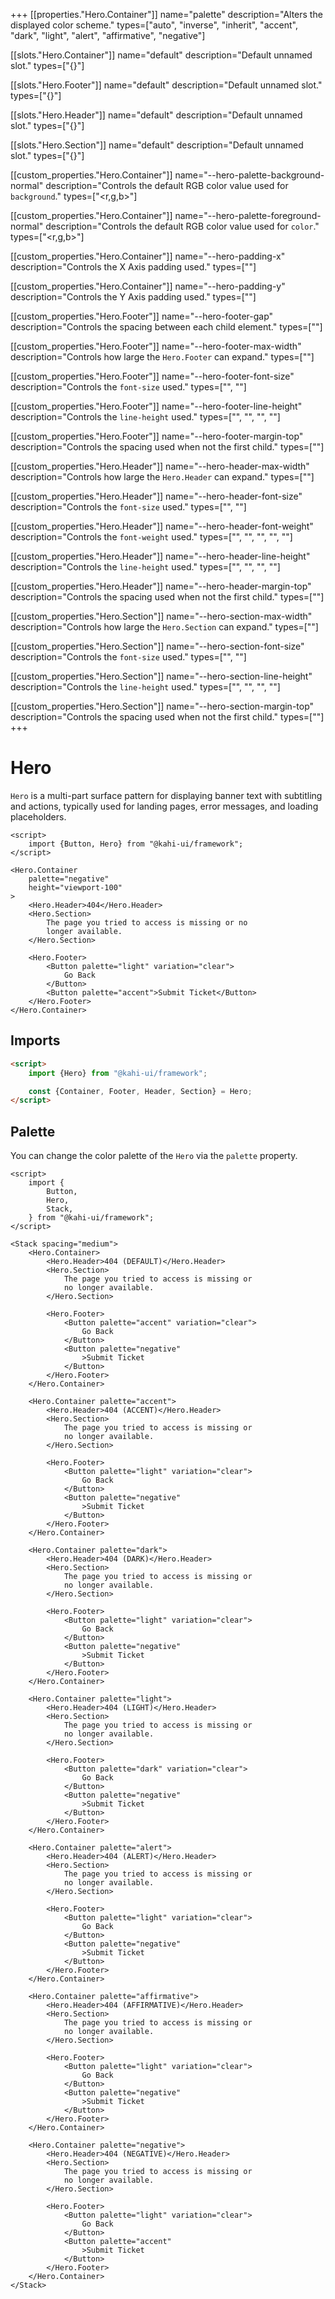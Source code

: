 +++
[[properties."Hero.Container"]]
name="palette"
description="Alters the displayed color scheme."
types=["auto", "inverse", "inherit", "accent", "dark", "light", "alert", "affirmative", "negative"]

[[slots."Hero.Container"]]
name="default"
description="Default unnamed slot."
types=["{}"]

[[slots."Hero.Footer"]]
name="default"
description="Default unnamed slot."
types=["{}"]

[[slots."Hero.Header"]]
name="default"
description="Default unnamed slot."
types=["{}"]

[[slots."Hero.Section"]]
name="default"
description="Default unnamed slot."
types=["{}"]

[[custom_properties."Hero.Container"]]
name="--hero-palette-background-normal"
description="Controls the default RGB color value used for `background`."
types=["<r,g,b>"]

[[custom_properties."Hero.Container"]]
name="--hero-palette-foreground-normal"
description="Controls the default RGB color value used for `color`."
types=["<r,g,b>"]

[[custom_properties."Hero.Container"]]
name="--hero-padding-x"
description="Controls the X Axis padding used."
types=["<length>"]

[[custom_properties."Hero.Container"]]
name="--hero-padding-y"
description="Controls the Y Axis padding used."
types=["<length>"]

[[custom_properties."Hero.Footer"]]
name="--hero-footer-gap"
description="Controls the spacing between each child element."
types=["<length>"]

[[custom_properties."Hero.Footer"]]
name="--hero-footer-max-width"
description="Controls how large the `Hero.Footer` can expand."
types=["<length>"]

[[custom_properties."Hero.Footer"]]
name="--hero-footer-font-size"
description="Controls the `font-size` used."
types=["<length>", "<percentage>"]

[[custom_properties."Hero.Footer"]]
name="--hero-footer-line-height"
description="Controls the `line-height` used."
types=["<normal>", "<number>", "<length>", "<percentage>"]

[[custom_properties."Hero.Footer"]]
name="--hero-footer-margin-top"
description="Controls the spacing used when not the first child."
types=["<length>"]

[[custom_properties."Hero.Header"]]
name="--hero-header-max-width"
description="Controls how large the `Hero.Header` can expand."
types=["<length>"]

[[custom_properties."Hero.Header"]]
name="--hero-header-font-size"
description="Controls the `font-size` used."
types=["<length>", "<percentage>"]

[[custom_properties."Hero.Header"]]
name="--hero-header-font-weight"
description="Controls the `font-weight` used."
types=["<normal>", "<bold>", "<bolder>", "<lighter>", "<number>"]

[[custom_properties."Hero.Header"]]
name="--hero-header-line-height"
description="Controls the `line-height` used."
types=["<normal>", "<number>", "<length>", "<percentage>"]

[[custom_properties."Hero.Header"]]
name="--hero-header-margin-top"
description="Controls the spacing used when not the first child."
types=["<length>"]

[[custom_properties."Hero.Section"]]
name="--hero-section-max-width"
description="Controls how large the `Hero.Section` can expand."
types=["<length>"]

[[custom_properties."Hero.Section"]]
name="--hero-section-font-size"
description="Controls the `font-size` used."
types=["<length>", "<percentage>"]

[[custom_properties."Hero.Section"]]
name="--hero-section-line-height"
description="Controls the `line-height` used."
types=["<normal>", "<number>", "<length>", "<percentage>"]

[[custom_properties."Hero.Section"]]
name="--hero-section-margin-top"
description="Controls the spacing used when not the first child."
types=["<length>"]
+++

# Hero

`Hero` is a multi-part surface pattern for displaying banner text with subtitling and actions, typically used for landing pages, error messages, and loading placeholders.

```svelte repl Hero Preview
<script>
    import {Button, Hero} from "@kahi-ui/framework";
</script>

<Hero.Container
    palette="negative"
    height="viewport-100"
>
    <Hero.Header>404</Hero.Header>
    <Hero.Section>
        The page you tried to access is missing or no
        longer available.
    </Hero.Section>

    <Hero.Footer>
        <Button palette="light" variation="clear">
            Go Back
        </Button>
        <Button palette="accent">Submit Ticket</Button>
    </Hero.Footer>
</Hero.Container>
```

## Imports

```html default Hero Imports
<script>
    import {Hero} from "@kahi-ui/framework";

    const {Container, Footer, Header, Section} = Hero;
</script>
```

## Palette

You can change the color palette of the `Hero` via the `palette` property.

```svelte repl Hero Palette
<script>
    import {
        Button,
        Hero,
        Stack,
    } from "@kahi-ui/framework";
</script>

<Stack spacing="medium">
    <Hero.Container>
        <Hero.Header>404 (DEFAULT)</Hero.Header>
        <Hero.Section>
            The page you tried to access is missing or
            no longer available.
        </Hero.Section>

        <Hero.Footer>
            <Button palette="accent" variation="clear">
                Go Back
            </Button>
            <Button palette="negative"
                >Submit Ticket
            </Button>
        </Hero.Footer>
    </Hero.Container>

    <Hero.Container palette="accent">
        <Hero.Header>404 (ACCENT)</Hero.Header>
        <Hero.Section>
            The page you tried to access is missing or
            no longer available.
        </Hero.Section>

        <Hero.Footer>
            <Button palette="light" variation="clear">
                Go Back
            </Button>
            <Button palette="negative"
                >Submit Ticket
            </Button>
        </Hero.Footer>
    </Hero.Container>

    <Hero.Container palette="dark">
        <Hero.Header>404 (DARK)</Hero.Header>
        <Hero.Section>
            The page you tried to access is missing or
            no longer available.
        </Hero.Section>

        <Hero.Footer>
            <Button palette="light" variation="clear">
                Go Back
            </Button>
            <Button palette="negative"
                >Submit Ticket
            </Button>
        </Hero.Footer>
    </Hero.Container>

    <Hero.Container palette="light">
        <Hero.Header>404 (LIGHT)</Hero.Header>
        <Hero.Section>
            The page you tried to access is missing or
            no longer available.
        </Hero.Section>

        <Hero.Footer>
            <Button palette="dark" variation="clear">
                Go Back
            </Button>
            <Button palette="negative"
                >Submit Ticket
            </Button>
        </Hero.Footer>
    </Hero.Container>

    <Hero.Container palette="alert">
        <Hero.Header>404 (ALERT)</Hero.Header>
        <Hero.Section>
            The page you tried to access is missing or
            no longer available.
        </Hero.Section>

        <Hero.Footer>
            <Button palette="light" variation="clear">
                Go Back
            </Button>
            <Button palette="negative"
                >Submit Ticket
            </Button>
        </Hero.Footer>
    </Hero.Container>

    <Hero.Container palette="affirmative">
        <Hero.Header>404 (AFFIRMATIVE)</Hero.Header>
        <Hero.Section>
            The page you tried to access is missing or
            no longer available.
        </Hero.Section>

        <Hero.Footer>
            <Button palette="light" variation="clear">
                Go Back
            </Button>
            <Button palette="negative"
                >Submit Ticket
            </Button>
        </Hero.Footer>
    </Hero.Container>

    <Hero.Container palette="negative">
        <Hero.Header>404 (NEGATIVE)</Hero.Header>
        <Hero.Section>
            The page you tried to access is missing or
            no longer available.
        </Hero.Section>

        <Hero.Footer>
            <Button palette="light" variation="clear">
                Go Back
            </Button>
            <Button palette="accent"
                >Submit Ticket
            </Button>
        </Hero.Footer>
    </Hero.Container>
</Stack>
```
